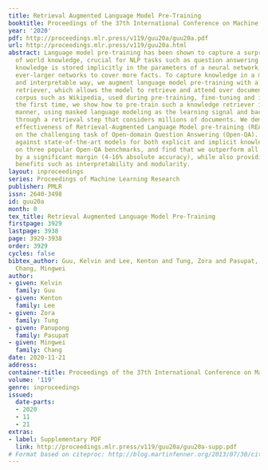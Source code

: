 ```yaml
---
title: Retrieval Augmented Language Model Pre-Training
booktitle: Proceedings of the 37th International Conference on Machine Learning
year: '2020'
pdf: http://proceedings.mlr.press/v119/guu20a/guu20a.pdf
url: http://proceedings.mlr.press/v119/guu20a.html
abstract: Language model pre-training has been shown to capture a surprising amount
  of world knowledge, crucial for NLP tasks such as question answering. However, this
  knowledge is stored implicitly in the parameters of a neural network, requiring
  ever-larger networks to cover more facts. To capture knowledge in a more modular
  and interpretable way, we augment language model pre-training with a latent knowledge
  retriever, which allows the model to retrieve and attend over documents from a large
  corpus such as Wikipedia, used during pre-training, fine-tuning and inference. For
  the first time, we show how to pre-train such a knowledge retriever in an unsupervised
  manner, using masked language modeling as the learning signal and backpropagating
  through a retrieval step that considers millions of documents. We demonstrate the
  effectiveness of Retrieval-Augmented Language Model pre-training (REALM) by fine-tuning
  on the challenging task of Open-domain Question Answering (Open-QA). We compare
  against state-of-the-art models for both explicit and implicit knowledge storage
  on three popular Open-QA benchmarks, and find that we outperform all previous methods
  by a significant margin (4-16% absolute accuracy), while also providing qualitative
  benefits such as interpretability and modularity.
layout: inproceedings
series: Proceedings of Machine Learning Research
publisher: PMLR
issn: 2640-3498
id: guu20a
month: 0
tex_title: Retrieval Augmented Language Model Pre-Training
firstpage: 3929
lastpage: 3938
page: 3929-3938
order: 3929
cycles: false
bibtex_author: Guu, Kelvin and Lee, Kenton and Tung, Zora and Pasupat, Panupong and
  Chang, Mingwei
author:
- given: Kelvin
  family: Guu
- given: Kenton
  family: Lee
- given: Zora
  family: Tung
- given: Panupong
  family: Pasupat
- given: Mingwei
  family: Chang
date: 2020-11-21
address: 
container-title: Proceedings of the 37th International Conference on Machine Learning
volume: '119'
genre: inproceedings
issued:
  date-parts:
  - 2020
  - 11
  - 21
extras:
- label: Supplementary PDF
  link: http://proceedings.mlr.press/v119/guu20a/guu20a-supp.pdf
# Format based on citeproc: http://blog.martinfenner.org/2013/07/30/citeproc-yaml-for-bibliographies/
---
```


